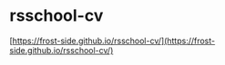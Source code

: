 # rsschool-cv
[https://frost-side.github.io/rsschool-cv/](https://frost-side.github.io/rsschool-cv/)
